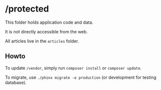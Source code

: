 /protected
==========

This folder holds application code and data.

It is not directly accessible from the web.

All articles live in the `articles` folder.

Howto
-----

To update `/vendor`, simply run `composer install` or `composer update`.

To migrate, use `./phinx migrate -e production` (or development for testing database).
